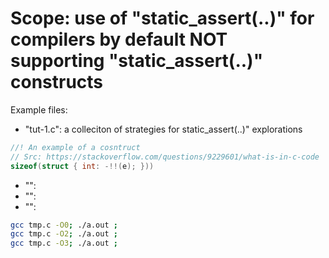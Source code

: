 # Scope: use of "static_assert(..)" for compilers by default NOT supporting "static_assert(..)" constructs

Example files:
- "tut-1.c": a colleciton of strategies for static_assert(..)" explorations

```cpp
//! An example of a cosntruct
// Src: https://stackoverflow.com/questions/9229601/what-is-in-c-code
sizeof(struct { int: -!!(e); }))
```

- "":
- "":
- "":

```bash
gcc tmp.c -O0; ./a.out ;
gcc tmp.c -O2; ./a.out ;
gcc tmp.c -O3; ./a.out ;
```